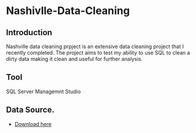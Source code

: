 # Nashivlle-Data-Cleaning

## Introduction
Nashville data cleaning prpject is an extensive data cleaning project that I recently completed. The project aims to test my ability to use SQL to clean a dirty data making it clean and useful for further analysis.

## Tool
SQL Server Managemnt Studio

## Data Source.
 - [Download here](https://github.com/AlexTheAnalyst/PortfolioProjects/blob/main/Nashville%20Housing%20Data%20for%20Data%20Cleaning.xlsx)


